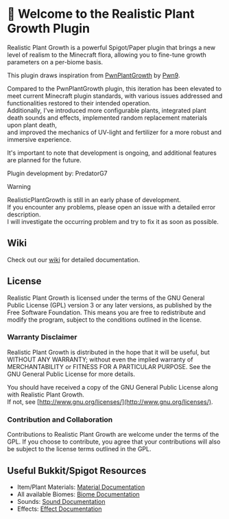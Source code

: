 # 👋 Welcome to the Realistic Plant Growth Plugin

Realistic Plant Growth is a powerful Spigot/Paper plugin that brings a new level of realism to
the Minecraft flora, allowing you to fine-tune growth parameters on a per-biome basis.

This plugin draws inspiration from [PwnPlantGrowth](https://github.com/Pwn9/PwnPlantGrowth) by [Pwn9](https://github.com/Pwn9). <br>

Compared to the PwnPlantGrowth plugin, this iteration has been elevated to meet current Minecraft plugin standards, with various issues addressed and functionalities restored to their intended operation. <br>
Additionally, I've introduced more configurable plants, integrated plant death sounds and effects, implemented random replacement materials upon plant death, <br>
and improved the mechanics of UV-light and fertilizer for a more robust and immersive experience.

It's important to note that development is ongoing, and additional features are planned for the future.

Plugin development by: PredatorG7

> [!WARNING]
> RealisticPlantGrowth is still in an early phase of development. <br>
> If you encounter any problems, please open an issue with a detailed error description. <br>
> I will investigate the occurring problem and try to fix it as soon as possible.

## Wiki
Check out our [wiki](https://docs.nightevolution.de/) for detailed documentation.



## License

Realistic Plant Growth is licensed under the terms of the GNU General Public License (GPL) version 3 
or any later versions, as published by the Free Software Foundation. 
This means you are free to redistribute and modify the program, subject to the conditions outlined 
in the license.

### Warranty Disclaimer 
Realistic Plant Growth is distributed in the hope that it will be useful, but WITHOUT ANY WARRANTY; 
without even the implied warranty of MERCHANTABILITY or FITNESS FOR A PARTICULAR PURPOSE. 
See the GNU General Public License for more details.

You should have received a copy of the GNU General Public License along with Realistic Plant Growth. <br>
If not, see [http://www.gnu.org/licenses/](http://www.gnu.org/licenses/).

### Contribution and Collaboration
Contributions to Realistic Plant Growth are welcome under the terms of the GPL. 
If you choose to contribute, you agree that your contributions will also be subject to the license terms outlined in the GPL.




## Useful Bukkit/Spigot Resources

- Item/Plant Materials: [Material Documentation](https://hub.spigotmc.org/javadocs/spigot/org/bukkit/Material.html)
- All available Biomes: [Biome Documentation](https://hub.spigotmc.org/javadocs/spigot/org/bukkit/block/Biome.html)
- Sounds: [Sound Documentation](https://hub.spigotmc.org/javadocs/bukkit/org/bukkit/Sound.html)
- Effects: [Effect Documentation](https://hub.spigotmc.org/javadocs/bukkit/org/bukkit/Effect.html)

